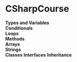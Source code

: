 # CSharpCourse

**Types and Variables**  
**Conditionals**  
**Loops**  
**Methods**  
**Arrays**  
**Strings**  
**Classes**
**Interfaces**
**Inheritance**
